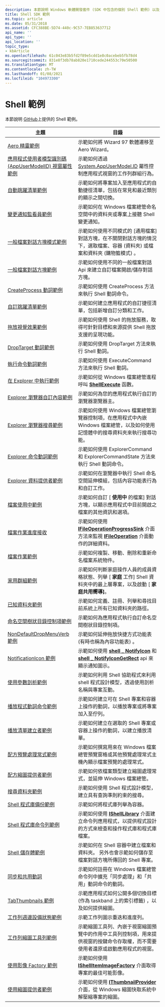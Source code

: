 ```yaml
---
description: 本節說明 Windows 軟體開發套件 (SDK 中包含的個別 Shell 範例) 以及大部分的情況下，可從 MSDN 程式碼庫下載。
title: Shell SDK 範例
ms.topic: article
ms.date: 05/31/2018
ms.assetid: CFC388BE-5D74-440c-9C57-7EB853637712
api_name: ''
api_type: ''
api_location: ''
topic_type:
- kbArticle
ms.openlocfilehash: 61c043e83b5fd2f89e5cdd1e8c0acebeb5fb78d4
ms.sourcegitcommit: 831e8f3db78ab820e1710cede244553c70e50500
ms.translationtype: MT
ms.contentlocale: zh-TW
ms.lasthandoff: 01/08/2021
ms.locfileid: "104973300"
---
```

# <a name="shell-samples"></a>Shell 範例

本節說明 [GitHub](https://github.com/microsoft/Windows-classic-samples/tree/master/Samples/Win7Samples/winui/shell)上提供的 Shell 範例。

| 主題           | 目錄                    |
|-------------|-----------------------|
| [Aero 精靈範例](samples-aerowizards.md)                                                                | 示範如何將 Wizard 97 軟體遷移至 Aero Wizard。    |
| [應用程式使用者模型識別碼 (AppUserModelID) 視窗屬性範例](samples-appusermodelidwindowproperty.md) | 示範如何透過 [System.AppUserModel.ID](../properties/props-system-appusermodel-id.md) 屬性控制應用程式視窗的工作列群組行為。                   |
| [自動跳躍清單範例](samples-automaticjumplist.md)              | 示範如何將專案加入至應用程式的自動捷徑清單，包括在常見和最近類別的顯示之間切換。                                                                   |
| [變更通知監看員範例](samples-changenotifywatcher.md)                                               | 示範如何在 Windows 檔案總管命名空間中的資料夾或專案上接聽 Shell 變更通知。                                                                                                               |
| [一般檔案對話方塊模式範例](samples-commonfiledialogmodes.md)                                          | 示範如何使用不同模式的 [通用檔案] 對話方塊，在不關閉對話方塊的情況下，選取檔案、容器 (資料夾) 或檔案和資料夾 (購物籃模式) 。                                                  |
| [一般檔案對話方塊範例](samples-commonfiledialog.md)                                                     | 示範如何使用不同的一般檔案對話 Api 來建立自訂檔案開啟/儲存對話方塊。                                                                                                                         |
| [CreateProcess 動詞範例](samples-createprocessverb.md)                                                    | 示範如何使用 CreateProcess 方法來執行 Shell 動詞命令。                                                                                                                                                    |
| [自訂跳躍清單範例](samples-customjumplist.md)                                                         | 示範如何建立應用程式的自訂捷徑清單，包括新增自訂分類和工作。                                                                                                               |
| [拖放視覺效果範例](samples-dragdropvisuals.md)                                                   | 示範如何使用 Shell 的拖放服務，取得可針對目標和來源提供 Shell 拖放支援的呈現功能。                                                                     |
| [DropTarget 動詞範例](samples-droptargetverb.md)                                                          | 示範如何使用 DropTarget 方法來執行 Shell 動詞。                                                                                                                                                       |
| [執行命令動詞範例](samples-executecommandverb.md)                                                 | 示範如何使用 ExecuteCommand 方法來執行 Shell 動詞。                                                                                                                                                   |
| [在 Explorer 中執行範例](samples-execinexplorer.md)                                                      | 示範如何從 Windows 檔案總管進程呼叫 [**ShellExecute**](/windows/desktop/api/Shellapi/nf-shellapi-shellexecutea) 函數。                                                                                                                 |
| [Explorer 瀏覽器自訂內容範例](samples-explorerbrowsercustomcontents.md)                          | 示範如何為您的應用程式執行自訂的瀏覽器瀏覽器主。                                                                                                                                          |
| [Explorer 瀏覽器搜尋範例](samples-explorerbrowsersearch.md)                                           | 示範如何使用 Windows 檔案總管瀏覽器控制項，在應用程式中內嵌 Windows 檔案總管，以及如何使用記憶體中的搜尋資料夾來執行搜尋功能。                                           |
| [Explorer 命令動詞範例](samples-explorercommandverb.md)                                               | 示範如何使用 ExplorerCommand 和 ExplorerCommandState 方法來執行 Shell 動詞命令。                                                                                                                        |
| [Explorer 資料提供者範例](samples-explorerdataprovider.md)                                             | 示範如何在瀏覽器中執行 Shell 命名空間延伸模組，包括內容功能表行為和自訂工作。                                                                                                   |
| [檔案使用中範例](samples-fileinuse.md)                                                                | 示範如何自訂 [ **使用中** 的檔案] 對話方塊，以顯示應用程式中目前開啟之檔案的其他資訊和選項。                                                                |
| [檔案作業進度接收](samples-fileoperationprogresssink.md)                                         | 示範如何使用 [**IFileOperationProgressSink**](/windows/desktop/api/shobjidl_core/nn-shobjidl_core-ifileoperationprogresssink) 介面方法來監視 [**IFileOperation**](/windows/desktop/api/shobjidl_core/nn-shobjidl_core-ifileoperation) 介面動作的詳細資料。                      |
| [檔案作業範例](samples-fileoperations.md)                                                          | 示範如何複製、移動、刪除和重新命名檔案系統物件。                                                                                                                                                       |
| [家用群組範例](samples-homegroup.md)                                                                     | 示範如何判斷家庭操作人員的成員資格狀態、列舉 [ **家庭** 工作] Shell 資料夾中的最上層專案，以及啟動 [ **家庭共用嚮導]**。                                                          |
| [已知資料夾範例](samples-knownfolders.md)                                                              | 示範如何定義、註冊、列舉和尋找目前系統上所有已知資料夾的路徑。                                                                                                                |
| [命名空間樹狀目錄控制項範例](samples-namespacetreecontrol.md)                                             | 示範如何為應用程式執行自訂命名空間樹狀目錄控制項。                                                                                                                                             |
| [NonDefaultDropMenuVerb 範例](samples-nondefaultdropmenuverb.md)                                           | 示範如何延伸拖放快捷方式功能表 (有時也稱為內容功能表) 。                                                                                                                         |
| [NotificationIcon 範例](samples-notificationicon.md)                                                       | 示範如何使用 [**shell \_ NotifyIcon**](/windows/desktop/api/Shellapi/nf-shellapi-shell_notifyicona) 和 [**shell \_ NotifyIconGetRect**](/windows/desktop/api/Shellapi/nf-shellapi-shell_notifyicongetrect) api 來顯示通知圖示。                                                |
| [使用參數剖析範例](samples-parsingwithparameters.md)                                           | 示範如何利用 Shell 協助程式來利用 shell 程式設計模型，透過使用剖析名稱與專案互動。                                                                                     |
| [播放程式動詞命令範例](samples-playerverbsample.md)                                                            | 示範如何建立可在 Shell 專案和容器上操作的動詞，以播放專案或將專案加入至佇列。                                                                                                     |
| [播放清單建立者範例](samples-playlistcreator.md)                                                        | 示範如何建立在選取的 Shell 專案或容器上操作的動詞，以建立播放清單。                                                                                                                   |
| [配方預覽處理常式範例](samples-recipepreviewhandler.md)                                             | 示範如何撰寫用來在 Windows 檔案總管預覽窗格或其他預覽處理常式主機內顯示檔案預覽的處理常式。                                                                                   |
| [配方縮圖提供者範例](samples-recipethumbnailprovider.md)                                       | 示範如何依檔案類型建立縮圖處理常式，並延伸 Windows 檔案總管。                                                                                                                                     |
| [搜尋資料夾範例](samples-searchfolder.md)                                                              | 示範如何使用 Shell 程式設計模型，建立具有查詢準則約束的搜尋。                                                                                                                                 |
| [Shell 程式庫備份範例](samples-shelllibrarybackup.md)                                                 | 示範如何將程式庫列舉為容器。                                                                                                                                                                        |
| [Shell 程式庫命令列範例](samples-shelllibrarycommandline.md)                                      | 示範如何使用 [**IShellLibrary**](/windows/desktop/api/shobjidl_core/nn-shobjidl_core-ishelllibrary) 介面建立命令列應用程式，以提供程式設計的方式來檢查和操作程式庫和程式庫檔案。              |
| [Shell 儲存體範例](samples-shellstorage.md)                                                              | 示範如何在 Shell 容器中建立檔案和資料夾。 另外也會示範如何儲存至檔案對話方塊所傳回的 Shell 專案。                                                                             |
| [同步和共用動詞](samples-syncandshareverbs.md)                                                         | 示範如何註冊在 Windows 檔案總管命令列中擴充「同步處理」和「共用」動詞命令的動詞。                                                                                                            |
| [TabThumbnails 範例](samples-tabthumbnails.md)                                                             | 示範應用程式如何公開多個切換目標 (作為 taskband 上的索引標籤) ，以及如何提供縮圖。                                                                                           |
| [工作列週邊設備狀態範例](samples-taskbarperipheralstatus.md)                                       | 示範工作列圖示重迭和進度列。                                                                                                                                                                         |
| [工作列縮圖工具列範例](samples-taskbarthumbnailtoolbar.md)                                       | 示範縮圖工具列、內嵌于視窗縮圖預覽中的作用中工具列控制項，用來提供視窗的按鍵命令存取權，而不需要使用者還原或啟動應用程式的視窗。 |
| [使用影像 Factory 範例](samples-usingimagefactory.md)                                                   | 示範如何使用 [**IShellItemImageFactory**](/windows/desktop/api/shobjidl_core/nn-shobjidl_core-ishellitemimagefactory) 介面取得專案的最佳可能影像。                                                                                    |
| [使用縮圖提供者範例](samples-usingthumbnailproviders.md)                                       | 示範如何使用 [**IThumbnailProvider**](/windows/desktop/api/Thumbcache/nn-thumbcache-ithumbnailprovider) 介面，從 Windows 縮圖快取系統中解壓縮專案的縮圖。                                                          |



 

 

 
